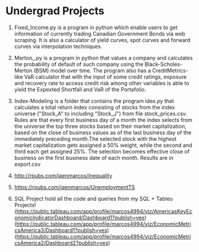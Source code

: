 # Undergrad Projects

1. Fixed_Income.py is a program in python which enable users to get information of currently trading
Canadian Government Bonds via web scraping. It is also a calculator of yield curves, spot curves and forward curves 
via interpolation techniques. 

2. Merton_.py is a program in python that values a company and calculates the probability of default of such company using the Black-Scholes-Merton (BSM) model over time. The program also has a CreditMetrics-like VaR calculator that with the input of some credit ratings, exposure and recovery rate to access credit risk among other variables is able to yield the Expexted Shortfall and VaR of the Portafolio. 

3. Index-Modeling is a folder that contains the program idex.py that calculates a total return index consisting of stocks from the index universe ("Stock_A" to including "Stock_J") from file stock_prices.csv. Rules are that every first business day of a month the index selects from the universe the top three stocks based on their market capitalization, based on the close of business values as of the last business day of the immediately preceding month.The selected stock with the highest market capitalization gets assigned a 50% weight, while the second and third each get assigned 25%. The selection becomes effective close of business on the first business date of each month. Results are in export.csv


4. http://rpubs.com/jaenmarcos/Inequality
5. https://rpubs.com/jaenmarcos/UnemploymentTS
6. SQL Project hold all the code and queries from my SQL + Tableu Projects! (https://public.tableau.com/app/profile/marcos4994/viz/AmericasKeyEconomicIndicatorDashboard/Dashboard1?publish=yes) (https://public.tableau.com/app/profile/marcos4994/viz/EconomicMetricsAmerica3/Dashboard1?publish=yes) (https://public.tableau.com/app/profile/marcos4994/viz/EconomicMetricsAmerica2/Dashboard2?publish=yes)
